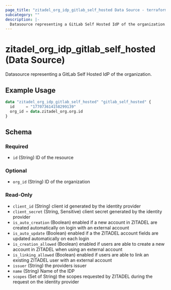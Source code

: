 ```yaml
---
page_title: "zitadel_org_idp_gitlab_self_hosted Data Source - terraform-provider-zitadel"
subcategory: ""
description: |-
  Datasource representing a GitLab Self Hosted IdP of the organization.
---
```


# zitadel_org_idp_gitlab_self_hosted (Data Source)

Datasource representing a GitLab Self Hosted IdP of the organization.

## Example Usage

```terraform
data "zitadel_org_idp_gitlab_self_hosted" "gitlab_self_hosted" {
  id     = "177073614158299139"
  org_id = data.zitadel_org.org.id
}
```

<!-- schema generated by tfplugindocs -->
## Schema

### Required

- `id` (String) ID of the resource

### Optional

- `org_id` (String) ID of the organization

### Read-Only

- `client_id` (String) client id generated by the identity provider
- `client_secret` (String, Sensitive) client secret generated by the identity provider
- `is_auto_creation` (Boolean) enabled if a new account in ZITADEL are created automatically on login with an external account
- `is_auto_update` (Boolean) enabled if a the ZITADEL account fields are updated automatically on each login
- `is_creation_allowed` (Boolean) enabled if users are able to create a new account in ZITADEL when using an external account
- `is_linking_allowed` (Boolean) enabled if users are able to link an existing ZITADEL user with an external account
- `issuer` (String) the providers issuer
- `name` (String) Name of the IDP
- `scopes` (Set of String) the scopes requested by ZITADEL during the request on the identity provider
